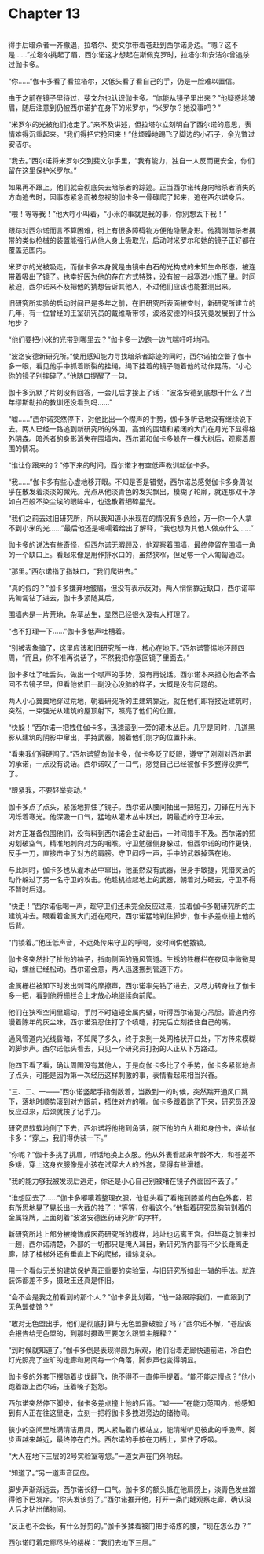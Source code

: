 # Chapter 13

<br>
得手后暗杀者一齐撤退，拉塔尔、斐文尔带着苍赶到西尔诺身边。“嗯？这不是……”拉塔尔挑起了眉，西尔诺这才想起在斯佩克罗时，拉塔尔和安洁尔曾追杀过伽卡多。

“你……”伽卡多看了看拉塔尔，又低头看了看自己的手，仍是一脸难以置信。

由于之前在镜子里待过，斐文尔也认识伽卡多。“你能从镜子里出来？”他疑惑地皱眉，随后注意到仍被西尔诺护在身下的米罗尔，“米罗尔？她没事吧？”

“米罗尔的光被他们抢走了。”来不及讲述，但拉塔尔立刻明白了西尔诺的意思，表情难得沉重起来。“我们得把它抢回来！”他烦躁地踢飞了脚边的小石子，余光瞥过安洁尔。

“我去。”西尔诺将米罗尔交到斐文尔手里，“我有能力，独自一人反而更安全，你们留在这里保护米罗尔。”

如果再不跟上，他们就会彻底失去暗杀者的踪迹。正当西尔诺转身向暗杀者消失的方向追去时，因事态紧急而被忽视的伽卡多一骨碌爬了起来，追在西尔诺身后。

“喂！等等我！”他大呼小叫着，“小米的事就是我的事，你别想丢下我！”

跟踪对西尔诺而言不算困难，街上有很多障碍物方便他隐蔽身形。他猜测暗杀者携带的类似枪械的装置能强行从他人身上吸取光，启动时米罗尔和她的镜子正好都在覆盖范围内。

米罗尔的光被吸走，而伽卡多本身就是由镜中白石的光构成的未知生命形态，被连带着吸出了镜子。也幸好因为他的存在方式特殊，没有被一起塞进小瓶子里。时间紧迫，西尔诺来不及把他的猜想告诉其他人，不过他们应该也能推测出来。

旧研究所实验的启动时间已是多年之前，在旧研究所表面被查封，新研究所建立的几年，有一位曾经的王室研究员的戴维斯带领，波洛安德的科技究竟发展到了什么地步？

“他们要把小米的光带到哪里去？”伽卡多一边跑一边气喘吁吁地问。

“波洛安德新研究所。”使用感知能力寻找暗杀者踪迹的同时，西尔诺抽空瞥了伽卡多一眼，看见他手中抓着断裂的挂绳，绳下挂着的镜子随着他的动作晃荡。“小心你的镜子别摔碎了。”他随口提醒了一句。

伽卡多沉默了片刻没有回答，一会儿后才接上了话：“波洛安德到底想干什么？当年缪斯勒拉的教训还没看到吗……”

“嘘……”西尔诺突然停下，对他比出一个噤声的手势，伽卡多听话地没有继续说下去。两人已经一路追到新研究所的外围，高耸的围墙和紧闭的大门在月光下显得格外阴森。暗杀者的身影消失在围墙内，西尔诺和伽卡多躲在一棵大树后，观察着周围的情况。

“谁让你跟来的？”停下来的时间，西尔诺才有空低声教训起伽卡多。

“我……”伽卡多有些心虚地移开眼。不知是否是错觉，西尔诺总感觉伽卡多身周似乎在散发着淡淡的微光。光点从他淡青色的发尖飘出，模糊了轮廓，就连那双干净如白石般不染尘埃的眼眸中，也逸散着细碎星光。

“我们之前去过旧研究所，所以我知道小米现在的情况有多危险，万一你一个人拿不到小米的光……”最后他还是嗫嚅着给出了解释，“我也想为其他人做点什么……”

伽卡多的说法有些奇怪，但西尔诺无暇顾及，他观察着围墙，最终停留在围墙一角的一个缺口上。看起来像是用作排水口的，虽然狭窄，但足够一个人匍匐通过。

“那里。”西尔诺指了指缺口，“我们爬进去。”

“真的假的？”伽卡多嫌弃地皱眉，但没有表示反对。两人悄悄靠近缺口，西尔诺率先匍匐钻了进去，伽卡多紧随其后。

围墙内是一片荒地，杂草丛生，显然已经很久没有人打理了。

“也不打理一下……”伽卡多低声吐槽着。

“别被表象骗了，这里应该和旧研究所一样，核心在地下。”西尔诺警惕地环顾四周，“而且，你不准再说话了，不然我把你塞回镜子里面去。”

伽卡多吐了吐舌头，做出一个噤声的手势，没有再说话。西尔诺本来担心他会不会回不去镜子里，但看他依旧一副没心没肺的样子，大概是没有问题的。

两人小心翼翼地穿过荒地，朝着研究所的主建筑靠近。就在他们即将接近建筑时，突然，一束强光从建筑的屋顶射下，照亮了他们的位置。

“快躲！”西尔诺一把拽住伽卡多，迅速滚到一旁的灌木丛后。几乎是同时，几道黑影从建筑的阴影中窜出，手持武器，朝着他们刚才的位置扑来。

“看来我们得硬闯了。”西尔诺望向伽卡多，伽卡多眨了眨眼，遵守了刚刚对西尔诺的承诺，一点没有说话。西尔诺叹了一口气，感觉自己已经被伽卡多整得没脾气了。

“跟紧我，不要轻举妄动。”

伽卡多点了点头，紧张地抓住了镜子。西尔诺从腰间抽出一把短刃，刀锋在月光下闪烁着寒光。他深吸一口气，猛地从灌木丛中跃出，朝最近的守卫冲去。

对方正准备包围他们，没有料到西尔诺会主动出击，一时间措手不及。西尔诺的短刃划破空气，精准地刺向对方的咽喉。守卫勉强侧身躲过，但西尔诺的动作更快，反手一刀，直接击中了对方的肩膀。守卫闷哼一声，手中的武器掉落在地。

与此同时，伽卡多也从灌木丛中窜出，他虽然没有武器，但身手敏捷，凭借灵活的动作躲过了另一名守卫的攻击。他趁机捡起地上的武器，朝着对方砸去，守卫不得不暂时后退。

“快走！”西尔诺低喝一声，趁守卫们还未完全反应过来，拉着伽卡多朝研究所的主建筑冲去。眼看着金属大门近在咫尺，西尔诺猛地刹住脚步，伽卡多差点撞上他的后背。

“门锁着。”他压低声音，不远处传来守卫的呼喝，没时间供他撬锁。

伽卡多突然扯了扯他的袖子，指向侧面的通风管道。生锈的铁栅栏在夜风中微微晃动，螺丝已经松动。西尔诺会意，两人迅速挪到管道下方。

金属栅栏被卸下时发出刺耳的摩擦声，西尔诺率先钻了进去，又尽力转身拉了伽卡多一把，看到他将栅栏合上才放心地继续向前爬。

他们在狭窄空间里蠕动，手肘不时磕碰金属内壁，听得西尔诺提心吊胆。管道内弥漫着陈年的灰尘味，西尔诺没忍住打了个喷嚏，打完后立刻捂住自己的嘴。

通风管道内光线昏暗，不知爬了多久，终于来到一处网格状开口处，下方传来模糊的脚步声。西尔诺低头看去，只见一个研究员打扮的人正从下方路过。

他四下看了看，确认周围没有其他人，于是向伽卡多比了个手势，伽卡多紧张地点了点头，可能是因为第一次经历这样刺激的事，表情看起来相当兴奋。

“三、二、一——”西尔诺竖起手指倒数着，当数到一的时候，突然踹开通风口跳下，落地时顺势滚到对方跟前，捂住对方的嘴。伽卡多跟着跳了下来，研究员还没反应过来，后颈就挨了记手刀。

研究员软软地倒了下去，西尔诺将他拖到角落，脱下他的白大褂和身份卡，递给伽卡多：“穿上，我们得伪装一下。”

“你呢？”伽卡多挑了挑眉，听话地换上衣服。他从外表看起来年龄不大，和苍差不多矮，穿上这身衣服像是小孩在试穿大人的外套，显得有些滑稽。

“我的能力够我被发现后逃走，你还是小心自己别被堵在镜子外面回不去了。”

“谁想回去了……”伽卡多嘟囔着整理衣服，他低头看了看拖到膝盖的白色外套，若有所思地晃了晃长出一大截的袖子：“等等，你看这个。”他指着研究员胸前别着的金属铭牌，上面刻着“波洛安德医药研究所”的字样。

新研究所地上部分被掩饰成医药研究所的模样，地址也远离王宫。但毕竟之前来过一趟，西尔诺清楚，外部的一切都只是掩人耳目，新研究所内部有不少长距离走廊，除了楼梯外还有垂直上下的爬梯，错综复杂。

用一个看似无关的建筑保护真正重要的实验室，与旧研究所如出一辙的手法。就连装饰都差不多，摄政王还真是怀旧。

“会不会是我之前看到的那个人？”伽卡多比划着，“他一路跟踪我们，一直跟到了无色盟使馆？”

“敢对无色盟出手，他们是彻底打算与无色盟撕破脸了吗？”西尔诺不解，“苍应该会报告给无色盟的，到那时摄政王要怎么跟盟主解释？”

“到时候就知道了。”伽卡多倒是表现得颇为乐观，他们沿着走廊快速前进，冷白色灯光照亮了空旷的走廊和房间每一个角落，脚步声也变得明显。

伽卡多的外套下摆随着步伐翻飞，他不得不一直伸手提着。“能不能走慢点？”他小跑着跟上西尔诺，压着嗓子抱怨。

西尔诺突然停下脚步，伽卡多差点撞上他的后背。“嘘——”在能力范围内，他感知到有人正在往这里走，立刻一把将伽卡多拽进旁边的储物间。

狭小的空间里堆满清洁用具，两人紧贴着门板站立，能清晰听见彼此的呼吸声。脚步声越来越近，最终停在门外。西尔诺的手按在刀柄上，屏住了呼吸。

“大人在地下三层的2号实验室等您。”一道女声在门外响起。

“知道了。”另一道声音回应。

脚步声渐渐远去，西尔诺长舒一口气。伽卡多的额头抵在他肩膀上，淡青色发丝蹭得他下巴发痒。“你头发该剪了。”西尔诺推开他，打开一条门缝观察走廊，确认没人后才钻出储物间。

“反正也不会长，有什么好剪的。”伽卡多揉着被门把手硌疼的腰，“现在怎么办？”

西尔诺盯着走廊尽头的楼梯：“我们去地下三层。”
